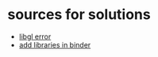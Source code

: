 # sources for solutions

- [libgl error](https://itsmycode.com/importerror-libgl-so-1-cannot-open-shared-object-file-no-such-file-or-directory/#:~:text=Conclusion-,The%20importerror%3A%20libgl.,will%20not%20get%20this%20error.)
- [add libraries in binder](https://github.com/binder-examples/apt_install)
